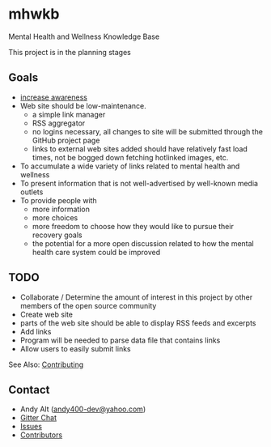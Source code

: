# mhwkb
Mental Health and Wellness Knowledge Base

This project is in the planning stages

## Goals
* [increase awareness](http://www.ohchr.org/EN/NewsEvents/Pages/DisplayNews.aspx?NewsID=21689&LangID=E)
* Web site should be low-maintenance.
  * a simple link manager
  * RSS aggregator
  * no logins necessary, all changes to site will be submitted through the
  GitHub project page
  * links to external web sites added should have relatively fast load times,
  not be bogged down fetching hotlinked images, etc.
* To accumulate a wide variety of links related to mental health and wellness
* To present information that is not well-advertised by well-known media outlets
* To provide people with
  * more information
  * more choices
  * more freedom to choose how they would like to pursue their recovery goals
  * the potential for a more open discussion related to how the mental health
  care system could be improved

## TODO
* Collaborate / Determine the amount of interest in this project by other
members of the open source community
* Create web site
* parts of the web site should be able to display RSS feeds and excerpts
* Add links
* Program will be needed to parse data file that contains links
* Allow users to easily submit links

See Also: [Contributing](CONTRIBUTING.md)

## Contact
* Andy Alt (andy400-dev@yahoo.com)
* [Gitter Chat](https://gitter.im/mhwkb/Lobby)
* [Issues](https://github.com/andy5995/mhwkb/issues)
* [Contributors](CONTRIBUTORS.md)
